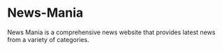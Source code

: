 # News-Mania
News Mania  is a comprehensive news website that  provides latest news from a variety of categories.
